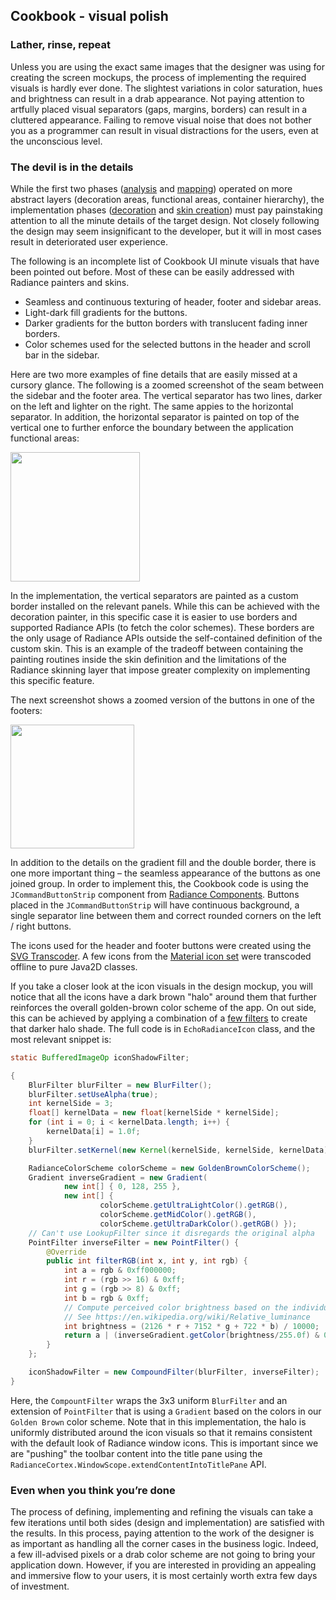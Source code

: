 ## Cookbook - visual polish

### Lather, rinse, repeat

Unless you are using the exact same images that the designer was using for creating the screen mockups, the process of implementing the required visuals is hardly ever done. The slightest variations in color saturation, hues and brightness can result in a drab appearance. Not paying attention to artfully placed visual separators (gaps, margins, borders) can result in a cluttered appearance. Failing to remove visual noise that does not bother you as a programmer can result in visual distractions for the users, even at the unconscious level.

### The devil is in the details

While the first two phases ([analysis](01-analyze.md) and [mapping](02-map.md)) operated on more abstract layers (decoration areas, functional areas, container hierarchy), the implementation phases ([decoration](03-decorations.md) and [skin creation](04-skin.md)) must pay painstaking attention to all the minute details of the target design. Not closely following the design may seem insignificant to the developer, but it will in most cases result in deteriorated user experience.

The following is an incomplete list of Cookbook UI minute visuals that have been pointed out before. Most of these can be easily addressed with Radiance painters and skins.

* Seamless and continuous texturing of header, footer and sidebar areas.
* Light-dark fill gradients for the buttons.
* Darker gradients for the button borders with translucent fading inner borders.
* Color schemes used for the selected buttons in the header and scroll bar in the sidebar.

Here are two more examples of fine details that are easily missed at a cursory glance. The following is a zoomed screenshot of the seam between the sidebar and the footer area. The vertical separator has two lines, darker on the left and lighter on the right. The same appies to the horizontal separator. In addition, the horizontal separator is painted on top of the vertical one to further enforce the boundary between the application functional areas:

<img src="https://raw.githubusercontent.com/kirill-grouchnikov/radiance/sunshine/docs/images/theming/cookbook/05-polish/zoom-footer-cookbook.png" width="207" border=0/>

In the implementation, the vertical separators are painted as a custom border installed on the relevant panels. While this can be achieved with the decoration painter, in this specific case it is easier to use borders and supported Radiance APIs (to fetch the color schemes). These borders are the only usage of Radiance APIs outside the self-contained definition of the custom skin. This is an example of the tradeoff between containing the painting routines inside the skin definition and the limitations of the Radiance skinning layer that impose greater complexity on implementing this specific feature.

The next screenshot shows a zoomed version of the buttons in one of the footers:

<img src="https://raw.githubusercontent.com/kirill-grouchnikov/radiance/sunshine/docs/images/theming/cookbook/05-polish/zoom-buttons-cookbook.png" width="198" border=0/>

In addition to the details on the gradient fill and the double border, there is one more important thing – the seamless appearance of the buttons as one joined group. In order to implement this, the Cookbook code is using the `JCommandButtonStrip` component from [Radiance Components](../../components/overview.md). Buttons placed in the `JCommandButtonStrip` will have continuous background, a single separator line between them and correct rounded corners on the left / right buttons.

The icons used for the header and footer buttons were created using the [SVG Transcoder](../../tools/svg-transcoder/svg-transcoder.md). A few icons from the [Material icon set](https://material.io/tools/icons/) were transcoded offline to pure Java2D classes.

If you take a closer look at the icon visuals in the design mockup, you will notice that all the icons have a dark brown "halo" around them that further reinforces the overall golden-brown color scheme of the app. On out side, this can be achieved by applying a combination of a [few filters](http://www.jhlabs.com/ip/filters/index.html) to create that darker halo shade. The full code is in `EchoRadianceIcon` class, and the most relevant snippet is:

```java
static BufferedImageOp iconShadowFilter;

{
    BlurFilter blurFilter = new BlurFilter();
    blurFilter.setUseAlpha(true);
    int kernelSide = 3;
    float[] kernelData = new float[kernelSide * kernelSide];
    for (int i = 0; i < kernelData.length; i++) {
        kernelData[i] = 1.0f;
    }
    blurFilter.setKernel(new Kernel(kernelSide, kernelSide, kernelData));

    RadianceColorScheme colorScheme = new GoldenBrownColorScheme();
    Gradient inverseGradient = new Gradient(
            new int[] { 0, 128, 255 },
            new int[] {
                    colorScheme.getUltraLightColor().getRGB(),
                    colorScheme.getMidColor().getRGB(),
                    colorScheme.getUltraDarkColor().getRGB() });
    // Can't use LookupFilter since it disregards the original alpha
    PointFilter inverseFilter = new PointFilter() {
        @Override
        public int filterRGB(int x, int y, int rgb) {
            int a = rgb & 0xff000000;
            int r = (rgb >> 16) & 0xff;
            int g = (rgb >> 8) & 0xff;
            int b = rgb & 0xff;
            // Compute perceived color brightness based on the individual RGB components
            // See https://en.wikipedia.org/wiki/Relative_luminance
            int brightness = (2126 * r + 7152 * g + 722 * b) / 10000;
            return a | (inverseGradient.getColor(brightness/255.0f) & 0x00ffffff);
        }
    };

    iconShadowFilter = new CompoundFilter(blurFilter, inverseFilter);
}
```

Here, the `CompountFilter` wraps the 3x3 uniform `BlurFilter` and an extension of `PointFilter` that is using a `Gradient` based on the colors in our `Golden Brown` color scheme. Note that in this implementation, the halo is uniformly distributed around the icon visuals so that it remains consistent with the default look of Radiance window icons. This is important since we are "pushing" the toolbar content into the title pane using the `RadianceCortex.WindowScope.extendContentIntoTitlePane` API.

### Even when you think you’re done

The process of defining, implementing and refining the visuals can take a few iterations until both sides (design and implementation) are satisfied with the results. In this process, paying attention to the work of the designer is as important as handling all the corner cases in the business logic. Indeed, a few ill-advised pixels or a drab color scheme are not going to bring your application down. However, if you are interested in providing an appealing and immersive flow to your users, it is most certainly worth extra few days of investment.
